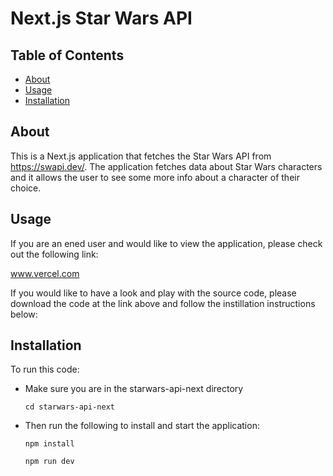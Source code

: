 # Next.js Star Wars API


 ## Table of Contents
  <ul>
    <li><a href="#about">About</a></li>
    <li><a href="#usage">Usage</a></li>
    <li><a href="#installation">Installation</a></li>
  </ul>


## About

This is a Next.js application that fetches the Star Wars API from https://swapi.dev/. The application fetches data about Star Wars characters and it allows the user to see some more info about a character of their choice.

## Usage

If you are an ened user and would like to view the application, please check out the following link:

www.vercel.com

If you would like to have a look and play with the source code, please download the code at the link above and follow the instillation instructions below:

## Installation
To run this code:
* Make sure you are in the starwars-api-next directory

  ```cd starwars-api-next```

* Then run the following to install and start the application:

   ```npm install```

   ```npm run dev```


